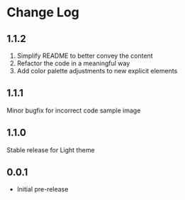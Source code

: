 # Change Log

## 1.1.2
1. Simplify README to better convey the content
2. Refactor the code in a meaningful way
3. Add color palette adjustments to new explicit elements

## 1.1.1
Minor bugfix for incorrect code sample image

## 1.1.0
Stable release for Light theme

## 0.0.1
* Initial pre-release